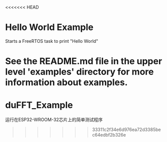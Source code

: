 <<<<<<< HEAD
# Hello World Example

Starts a FreeRTOS task to print "Hello World"

See the README.md file in the upper level 'examples' directory for more information about examples.
=======
# duFFT_Example
运行在ESP32-WROOM-32芯片上的简单测试程序
>>>>>>> 33311c2f34e6d976ea72d3385bec64edbf2b326e
